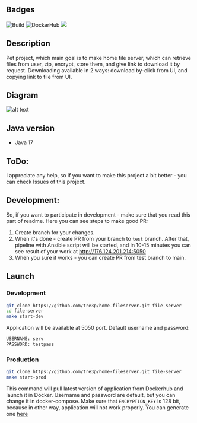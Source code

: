 ## Badges

![Build](https://github.com/tre3p/home-fileserver/actions/workflows/build.yml/badge.svg)
![DockerHub](https://github.com/tre3p/home-fileserver/actions/workflows/dockerhub.yml/badge.svg)
<a href="https://codeclimate.com/github/tre3p/home-fileserver/maintainability"><img src="https://api.codeclimate.com/v1/badges/d1d0ffd23c3814c5a71a/maintainability" /></a>

## Description

Pet project, which main goal is to make home file server, which can retrieve files from user, zip, encrypt, store them, and give link to download it by request. Downloading available in 2 ways: download by-click from UI, and copying link to file from UI.

## Diagram

![alt text](https://github.com/tre3p/home-fileserver/blob/main/diagram.png?raw=true)

## Java version

* Java 17

## ToDo:

I appreciate any help, so if you want to make this project a bit better - you can check Issues of this project.

## Development:

So, if you want to participate in development - make sure that you read this part of readme. Here you can see steps to make good PR:
1. Create branch for your changes.
2. When it's done - create PR from your branch to `test` branch. After that, pipeline with Ansible script will be started, and in 10-15 minutes you can see result of your work at http://176.124.201.214:5050
3. When you sure it works - you can create PR from test branch to main.

## Launch

### Development

```sh
git clone https://github.com/tre3p/home-fileserver.git file-server
cd file-server
make start-dev
```

Application will be available at 5050 port. Default username and password:

```sh
USERNAME: serv
PASSWORD: testpass
```

### Production

```sh
git clone https://github.com/tre3p/home-fileserver.git file-server
make start-prod
```

This command will pull latest version of application from Dockerhub and launch it in Docker. Username and password are default, but you can change it in docker-compose. Make sure that `ENCRYPTION_KEY` is 128 bit, because in other way, application will not work properly. You can generate one [here](https://www.allkeysgenerator.com/Random/Security-Encryption-Key-Generator.aspx)
